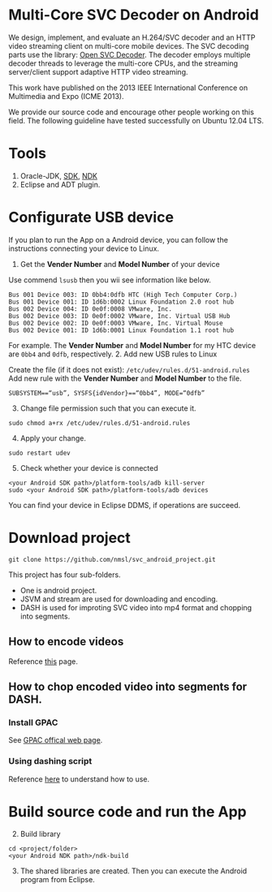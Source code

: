 Multi-Core SVC Decoder on Android
==============

We design, implement, and evaluate an H.264/SVC decoder and an HTTP video streaming client on multi-core mobile devices.
The SVC decoding parts use the library: [Open SVC Decoder](http://sourceforge.net/projects/opensvcdecoder/).
The decoder employs multiple decoder threads to leverage the multi-core CPUs, and the streaming server/client support adaptive HTTP video streaming.

This work have published on the 2013 IEEE International Conference on Multimedia and Expo (ICME 2013).

We provide our source code and encourage other people working on this field.
The following guideline have tested successfully on Ubuntu 12.04 LTS.

# Tools
1. Oracle-JDK, [SDK](http://developer.android.com/sdk/index.html), [NDK](http://developer.android.com/tools/sdk/ndk/index.html)
2. Eclipse and ADT plugin.

# Configurate USB device
If you plan to run the App on a Android device, you can follow the instructions connecting your device to Linux. 

1. Get the **Vender Number** and **Model Number** of your device

  Use commend `lsusb` then you wii see information like below. 
  
  ````
  Bus 001 Device 003: ID 0bb4:0dfb HTC (High Tech Computer Corp.) 
  Bus 001 Device 001: ID 1d6b:0002 Linux Foundation 2.0 root hub
  Bus 002 Device 004: ID 0e0f:0008 VMware, Inc. 
  Bus 002 Device 003: ID 0e0f:0002 VMware, Inc. Virtual USB Hub
  Bus 002 Device 002: ID 0e0f:0003 VMware, Inc. Virtual Mouse
  Bus 002 Device 001: ID 1d6b:0001 Linux Foundation 1.1 root hub
  ````
  For example. The **Vender Number** and **Model Number** for my HTC device are `0bb4` and `0dfb`, respectively.
2. Add new USB rules to Linux 

  Create the file (if it does not exist): `/etc/udev/rules.d/51-android.rules`
  Add new rule with the **Vender Number** and **Model Number** to the file.
  ````
  SUBSYSTEM==“usb”, SYSFS{idVendor}==“0bb4”, MODE=“0dfb”
  ````
3. Change file permission such that you can execute it.

  ````
  sudo chmod a+rx /etc/udev/rules.d/51-android.rules
  ````
4. Apply your change.

  ````
  sudo restart udev
  ````
5. Check whether your device is connected

  ````
  <your Android SDK path>/platform-tools/adb kill-server 
  sudo <your Android SDK path>/platform-tools/adb devices
  ````
  You can find your device in Eclipse DDMS, if operations are succeed.
  
# Download project
`git clone https://github.com/nmsl/svc_android_project.git`

This project has four sub-folders.
* One is android project. 
* JSVM and stream are used for downloading and encoding.
* DASH is used for improting SVC video into mp4 format and chopping into segments.

## How to encode videos
Reference [this](stream/) page.

## How to chop encoded video into segments for DASH.
### Install GPAC
See [GPAC offical web page](http://gpac.wp.mines-telecom.fr/downloads/).
### Using dashing script
Reference [here](DASH) to understand how to use.

  
# Build source code and run the App
2. Build library

  ````
  cd <project/folder>
  <your Android NDK path>/ndk-build 
  ````
3. The shared libraries are created. Then you can execute the Android program from Eclipse.
